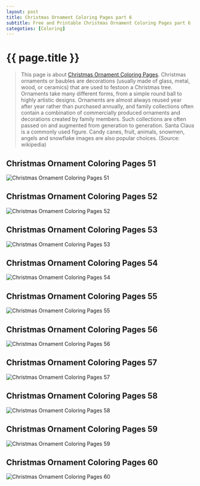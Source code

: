 ```yaml
---
layout: post
title: Christmas Ornament Coloring Pages part 6
subtitle: Free and Printable Christmas Ornament Coloring Pages part 6
categoties: [Coloring]
---
```

{{ page.title }}
================
> This page is about [Christmas Ornament Coloring Pages](https://hoanghabelle.github.io/). Christmas ornaments or baubles are decorations (usually made of glass, metal, wood, or ceramics) that are used to festoon a Christmas tree. Ornaments take many different forms, from a simple round ball to highly artistic designs. Ornaments are almost always reused year after year rather than purchased annually, and family collections often contain a combination of commercially produced ornaments and decorations created by family members. Such collections are often passed on and augmented from generation to generation. Santa Claus is a commonly used figure. Candy canes, fruit, animals, snowmen, angels and snowflake images are also popular choices. (Source: wikipedia)

## Christmas Ornament Coloring Pages 51
![Christmas Ornament Coloring Pages 51](https://hoanghabelle.github.io/img/Christmas-Ornament-Coloring-Pages%20(51).jpg "Christmas Ornament Coloring Pages 51")

## Christmas Ornament Coloring Pages 52
![Christmas Ornament Coloring Pages 52](https://hoanghabelle.github.io/img/Christmas-Ornament-Coloring-Pages%20(52).jpg "Christmas Ornament Coloring Pages 52")

## Christmas Ornament Coloring Pages 53
![Christmas Ornament Coloring Pages 53](https://hoanghabelle.github.io/img/Christmas-Ornament-Coloring-Pages%20(53).jpg "Christmas Ornament Coloring Pages 53")

## Christmas Ornament Coloring Pages 54
![Christmas Ornament Coloring Pages 54](https://hoanghabelle.github.io/img/Christmas-Ornament-Coloring-Pages%20(54).jpg "Christmas Ornament Coloring Pages 54")

<script async src="//pagead2.googlesyndication.com/pagead/js/adsbygoogle.js"></script><ins class="adsbygoogle" style="display:block" data-ad-format="fluid" data-ad-layout-key="-8i+1w-dq+e9+ft" data-ad-client="ca-pub-6753140515841889" data-ad-slot="6190446671"></ins> <script> (adsbygoogle = window.adsbygoogle || []).push({}); </script>

## Christmas Ornament Coloring Pages 55
![Christmas Ornament Coloring Pages 55](https://hoanghabelle.github.io/img/Christmas-Ornament-Coloring-Pages%20(55).jpg "Christmas Ornament Coloring Pages 55")

## Christmas Ornament Coloring Pages 56
![Christmas Ornament Coloring Pages 56](https://hoanghabelle.github.io/img/Christmas-Ornament-Coloring-Pages%20(56).jpg "Christmas Ornament Coloring Pages 56")

## Christmas Ornament Coloring Pages 57
![Christmas Ornament Coloring Pages 57](https://hoanghabelle.github.io/img/Christmas-Ornament-Coloring-Pages%20(57).jpg "Christmas Ornament Coloring Pages 57")

## Christmas Ornament Coloring Pages 58
![Christmas Ornament Coloring Pages 58](https://hoanghabelle.github.io/img/Christmas-Ornament-Coloring-Pages%20(58).jpg "Christmas Ornament Coloring Pages 58")

<script async src="//pagead2.googlesyndication.com/pagead/js/adsbygoogle.js"></script><ins class="adsbygoogle" style="display:block" data-ad-format="fluid" data-ad-layout-key="-8i+1w-dq+e9+ft" data-ad-client="ca-pub-6753140515841889" data-ad-slot="6190446671"></ins> <script> (adsbygoogle = window.adsbygoogle || []).push({}); </script>

## Christmas Ornament Coloring Pages 59
![Christmas Ornament Coloring Pages 59](https://hoanghabelle.github.io/img/Christmas-Ornament-Coloring-Pages%20(59).jpg "Christmas Ornament Coloring Pages 59")

## Christmas Ornament Coloring Pages 60
![Christmas Ornament Coloring Pages 60](https://hoanghabelle.github.io/img/Christmas-Ornament-Coloring-Pages%20(60).jpg "Christmas Ornament Coloring Pages 60")

